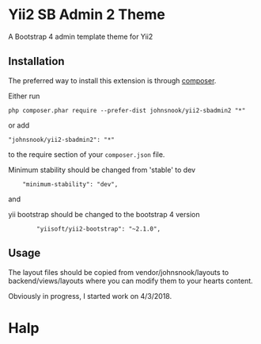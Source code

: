 Yii2 SB Admin 2 Theme
=====================
A Bootstrap 4 admin template theme for Yii2

Installation
------------

The preferred way to install this extension is through [composer](http://getcomposer.org/download/).

Either run

```
php composer.phar require --prefer-dist johnsnook/yii2-sbadmin2 "*"
```

or add

```
"johnsnook/yii2-sbadmin2": "*"
```

to the require section of your `composer.json` file.

Minimum stability should be changed from 'stable' to dev
```
    "minimum-stability": "dev",
```
and

yii bootstrap should be changed to the bootstrap 4 version
```
        "yiisoft/yii2-bootstrap": "~2.1.0",
```

Usage
-----

The layout files should be copied from vendor/johnsnook/layouts to backend/views/layouts where you can modify them to your hearts content.

Obviously in progress, I started work on 4/3/2018.

# Halp
